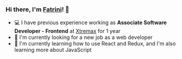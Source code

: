 ### Hi there, I'm [Fatrini](https://fnurrahmah.vercel.app/)! 👋 ###

* 💻 I have previous experience working as **Associate Software Developer - Frontend** at [Xtremax](https://www.xtremax.com/) for 1 year
* 🔎 I'm currently looking for a new job as a web developer
* 🌱 I'm currently learning how to use React and Redux, and I'm also learning more about JavaScript
